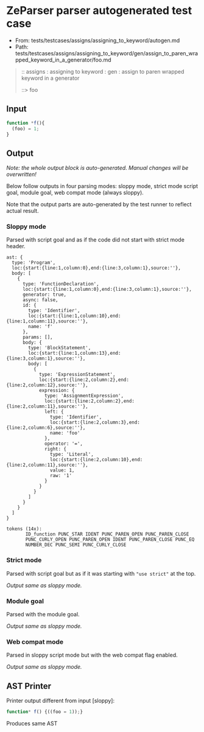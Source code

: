 # ZeParser parser autogenerated test case

- From: tests/testcases/assigns/assigning_to_keyword/autogen.md
- Path: tests/testcases/assigns/assigning_to_keyword/gen/assign_to_paren_wrapped_keyword_in_a_generator/foo.md

> :: assigns : assigning to keyword : gen : assign to paren wrapped keyword in a generator
>
> ::> foo

## Input


`````js
function *f(){
  (foo) = 1;
}
`````

## Output

_Note: the whole output block is auto-generated. Manual changes will be overwritten!_

Below follow outputs in four parsing modes: sloppy mode, strict mode script goal, module goal, web compat mode (always sloppy).

Note that the output parts are auto-generated by the test runner to reflect actual result.

### Sloppy mode

Parsed with script goal and as if the code did not start with strict mode header.

`````
ast: {
  type: 'Program',
  loc:{start:{line:1,column:0},end:{line:3,column:1},source:''},
  body: [
    {
      type: 'FunctionDeclaration',
      loc:{start:{line:1,column:0},end:{line:3,column:1},source:''},
      generator: true,
      async: false,
      id: {
        type: 'Identifier',
        loc:{start:{line:1,column:10},end:{line:1,column:11},source:''},
        name: 'f'
      },
      params: [],
      body: {
        type: 'BlockStatement',
        loc:{start:{line:1,column:13},end:{line:3,column:1},source:''},
        body: [
          {
            type: 'ExpressionStatement',
            loc:{start:{line:2,column:2},end:{line:2,column:12},source:''},
            expression: {
              type: 'AssignmentExpression',
              loc:{start:{line:2,column:2},end:{line:2,column:11},source:''},
              left: {
                type: 'Identifier',
                loc:{start:{line:2,column:3},end:{line:2,column:6},source:''},
                name: 'foo'
              },
              operator: '=',
              right: {
                type: 'Literal',
                loc:{start:{line:2,column:10},end:{line:2,column:11},source:''},
                value: 1,
                raw: '1'
              }
            }
          }
        ]
      }
    }
  ]
}

tokens (14x):
       ID_function PUNC_STAR IDENT PUNC_PAREN_OPEN PUNC_PAREN_CLOSE
       PUNC_CURLY_OPEN PUNC_PAREN_OPEN IDENT PUNC_PAREN_CLOSE PUNC_EQ
       NUMBER_DEC PUNC_SEMI PUNC_CURLY_CLOSE
`````

### Strict mode

Parsed with script goal but as if it was starting with `"use strict"` at the top.

_Output same as sloppy mode._

### Module goal

Parsed with the module goal.

_Output same as sloppy mode._

### Web compat mode

Parsed in sloppy script mode but with the web compat flag enabled.

_Output same as sloppy mode._

## AST Printer

Printer output different from input [sloppy]:

````js
function* f() {((foo = 1));}
````

Produces same AST
